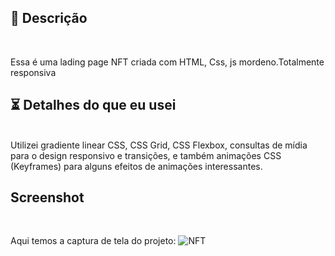 
## 📖 Descrição
<br/>

Essa é uma lading page NFT criada com HTML, Css, js mordeno.Totalmente responsiva

## ⏳ Detalhes do que eu usei
<br/>
Utilizei gradiente linear CSS, CSS Grid, CSS Flexbox,
consultas de mídia para o design responsivo e transições,
e também animações CSS (Keyframes) para alguns efeitos de animações interessantes.
<br/>


## Screenshot
<br/>

Aqui temos a captura de tela do projeto:
![NFT](https://github.com/Gustavo-Henriquedev/Ladgin-page-NFT/assets/132942108/df152c75-1d95-4a6e-ae27-6472786caf2d)


